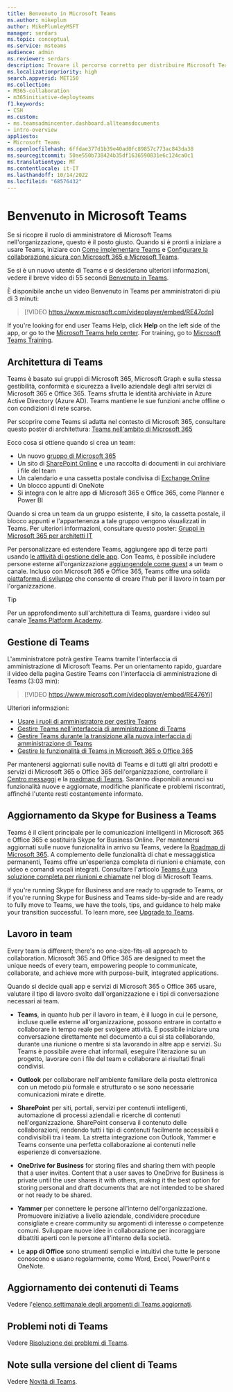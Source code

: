 ```yaml
---
title: Benvenuto in Microsoft Teams
ms.author: mikeplum
author: MikePlumleyMSFT
manager: serdars
ms.topic: conceptual
ms.service: msteams
audience: admin
ms.reviewer: serdars
description: Trovare il percorso corretto per distribuire Microsoft Teams nell'organizzazione. Altre informazioni sull'infrastruttura e l'utilizzo di Teams con Office 365 o Microsoft 365.
ms.localizationpriority: high
search.appverid: MET150
ms.collection:
- M365-collaboration
- m365initiative-deployteams
f1.keywords:
- CSH
ms.custom:
- ms.teamsadmincenter.dashboard.allteamsdocuments
- intro-overview
appliesto:
- Microsoft Teams
ms.openlocfilehash: 6ffdae377d1b39e40ad0fc89857c773ac843da38
ms.sourcegitcommit: 50ae550b738424b35df1636590831e6c124ca0c1
ms.translationtype: MT
ms.contentlocale: it-IT
ms.lasthandoff: 10/14/2022
ms.locfileid: "68576432"
---
```

# <a name="welcome-to-microsoft-teams"></a>Benvenuto in Microsoft Teams
Se si ricopre il ruolo di amministratore di Microsoft Teams nell'organizzazione, questo è il posto giusto. Quando si è pronti a iniziare a usare Teams, iniziare con [Come implementare Teams](./deploy-overview.md) e [Configurare la collaborazione sicura con Microsoft 365 e Microsoft Teams](/microsoft-365/solutions/setup-secure-collaboration-with-teams).

Se si è un nuovo utente di Teams e si desiderano ulteriori informazioni, vedere il breve video di 55 secondi [Benvenuto in Teams](https://www.youtube.com/embed/s3aQV3T0D6c).

È disponibile anche un video Benvenuto in Teams per amministratori di più di 3 minuti:

> [!VIDEO https://www.microsoft.com/videoplayer/embed/RE47cdp]

If you're looking for end user Teams Help, click **Help** on the left side of the app, or go to the [Microsoft Teams help center](https://support.office.com/teams). For training, go to [Microsoft Teams Training](training-microsoft-teams-landing-page.md). 

## <a name="teams-architecture"></a>Architettura di Teams

Teams è basato sui gruppi di Microsoft 365, Microsoft Graph e sulla stessa gestibilità, conformità e sicurezza a livello aziendale degli altri servizi di Microsoft 365 e Office 365. Teams sfrutta le identità archiviate in Azure Active Directory (Azure AD). Teams mantiene le sue funzioni anche offline o con condizioni di rete scarse.

Per scoprire come Teams si adatta nel contesto di Microsoft 365, consultare questo poster di architettura: [Teams nell'ambito di Microsoft 365](teams-architecture-solutions-posters.md#teams-as-part-of-microsoft-365)

Ecco cosa si ottiene quando si crea un team:
- Un nuovo [gruppo di Microsoft 365](office-365-groups.md)
- Un sito di [SharePoint Online](sharepoint-onedrive-interact.md) e una raccolta di documenti in cui archiviare i file del team
- Un calendario e una cassetta postale condivisa di [Exchange Online](exchange-teams-interact.md)
- Un blocco appunti di OneNote
- Si integra con le altre app di Microsoft 365 e Office 365, come Planner e Power BI

Quando si crea un team da un gruppo esistente, il sito, la cassetta postale, il blocco appunti e l'appartenenza a tale gruppo vengono visualizzati in Teams. Per ulteriori informazioni, consultare questo poster: [Gruppi in Microsoft 365 per architetti IT](teams-architecture-solutions-posters.md#groups-in-microsoft-365)

Per personalizzare ed estendere Teams, aggiungere app di terze parti usando [le attività di gestione delle app](deploy-apps-microsoft-teams-landing-page.md). Con Teams, è possibile includere persone esterne all'organizzazione [aggiungendole come guest](guest-access.md) a un team o canale. Incluso con Microsoft 365 e Office 365, Teams offre una solida [piattaforma di sviluppo](/microsoftteams/platform) che consente di creare l'hub per il lavoro in team per l'organizzazione.

> [!TIP]
> Per un approfondimento sull'architettura di Teams, guardare i video sul canale [Teams Platform Academy](https://aka.ms/TeamsPlatformAcademy).

## <a name="managing-teams"></a>Gestione di Teams

L'amministratore potrà gestire Teams tramite l'interfaccia di amministrazione di Microsoft Teams. Per un orientamento rapido, guardare il video della pagina Gestire Teams con l'interfaccia di amministrazione di Teams (3:03 min):

> [!VIDEO https://www.microsoft.com/videoplayer/embed/RE476Yi]

Ulteriori informazioni:

- [Usare i ruoli di amministratore per gestire Teams](using-admin-roles.md)
- [Gestire Teams nell'interfaccia di amministrazione di Teams](manage-teams-skypeforbusiness-admin-center.md)
- [Gestire Teams durante la transizione alla nuova interfaccia di amministrazione di Teams](manage-teams-in-modern-portal.md)
- [Gestire le funzionalità di Teams in Microsoft 365 o Office 365](enable-features-office-365.md)

Per mantenersi aggiornati sulle novità di Teams e di tutti gli altri prodotti e servizi di Microsoft 365 o Office 365 dell'organizzazione, controllare il [Centro messaggi](https://admin.microsoft.com/AdminPortal/Home#/MessageCenter) e la [roadmap di Teams](https://www.microsoft.com/microsoft-365/roadmap?rtc=1&filters=Microsoft%20Teams). Saranno disponibili annunci su funzionalità nuove e aggiornate, modifiche pianificate e problemi riscontrati, affinché l'utente resti costantemente informato. 

## <a name="upgrade-from-skype-for-business-to-teams"></a>Aggiornamento da Skype for Business a Teams
Teams è il client principale per le comunicazioni intelligenti in Microsoft 365 e Office 365 e sostituirà Skype for Business Online. Per mantenersi aggiornati sulle nuove funzionalità in arrivo su Teams, vedere la [Roadmap di Microsoft 365](https://aka.ms/O365Roadmap). A complemento delle funzionalità di chat e messaggistica permanenti, Teams offre un'esperienza completa di riunioni e chiamate, con video e comandi vocali integrati. Consultare l'articolo [Teams è una soluzione completa per riunioni e chiamate](https://techcommunity.microsoft.com/t5/Microsoft-Teams-Blog/Microsoft-Teams-is-now-a-complete-meeting-and-calling-solution/ba-p/236042) nel blog di Microsoft Teams.

If you're running Skype for Business and are ready to upgrade to Teams, or if you're running Skype for Business and Teams side-by-side and are ready to fully move to Teams, we have the tools, tips, and guidance to help make your transition successful. To learn more, see [Upgrade to Teams](upgrade-start-here.md).

## <a name="teamwork"></a>Lavoro in team
Every team is different; there's no one-size-fits-all approach to collaboration. Microsoft 365 and Office 365 are designed to meet the unique needs of every team, empowering people to communicate, collaborate, and achieve more with purpose-built, integrated applications.

Quando si decide quali app e servizi di Microsoft 365 o Office 365 usare, valutare il tipo di lavoro svolto dall'organizzazione e i tipi di conversazione necessari ai team. 

- **Teams**, in quanto hub per il lavoro in team, è il luogo in cui le persone, incluse quelle esterne all'organizzazione, possono entrare in contatto e collaborare in tempo reale per svolgere attività. È possibile iniziare una conversazione direttamente nel documento a cui si sta collaborando, durante una riunione o mentre si sta lavorando in altre app e servizi. Su Teams è possibile avere chat informali, eseguire l'iterazione su un progetto, lavorare con i file del team e collaborare ai risultati finali condivisi. 

- **Outlook** per collaborare nell'ambiente familiare della posta elettronica con un metodo più formale e strutturato o se sono necessarie comunicazioni mirate e dirette.

- **SharePoint** per siti, portali, servizi per contenuti intelligenti, automazione di processi aziendali e ricerche di contenuti nell'organizzazione. SharePoint conserva il contenuto delle collaborazioni, rendendo tutti i tipi di contenuti facilmente accessibili e condivisibili tra i team. La stretta integrazione con Outlook, Yammer e Teams consente una perfetta collaborazione ai contenuti nelle esperienze di conversazione.

- **OneDrive for Business** for storing files and sharing them with people that a user invites. Content that a user saves to OneDrive for Business is private until the user shares it with others, making it the best option for storing personal and draft documents that are not intended to be shared or not ready to be shared.

- **Yammer** per connettere le persone all'interno dell'organizzazione. Promuovere iniziative a livello aziendale, condividere procedure consigliate e creare community su argomenti di interesse o competenze comuni. Sviluppare nuove idee in collaborazione per incoraggiare dibattiti aperti con le persone all'interno della società.

- Le **app di Office** sono strumenti semplici e intuitivi che tutte le persone conoscono e usano regolarmente, come Word, Excel, PowerPoint e OneNote. 

## <a name="teams-content-updates"></a>Aggiornamento dei contenuti di Teams

Vedere l'[elenco settimanale degli argomenti di Teams aggiornati](teams-updates.md).

## <a name="teams-known-issues"></a>Problemi noti di Teams

Vedere [Risoluzione dei problemi di Teams](/MicrosoftTeams/troubleshoot/teams).

## <a name="teams-client-release-notes"></a>Note sulla versione del client di Teams

Vedere [Novità di Teams](https://support.office.com/article/what-s-new-in-microsoft-teams-d7092a6d-c896-424c-b362-a472d5f105de).